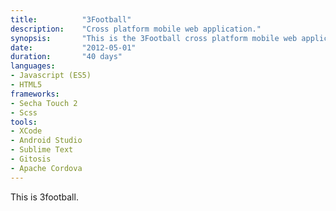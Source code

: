 ```yaml
---
title: 			"3Football"
description:	"Cross platform mobile web application."
synopsis:		"This is the 3Football cross platform mobile web application for Android and iOS."
date:			"2012-05-01"
duration:		"40 days"
languages: 		
- Javascript (ES5)
- HTML5
frameworks:
- Secha Touch 2
- Scss
tools:
- XCode
- Android Studio
- Sublime Text
- Gitosis
- Apache Cordova
---
```


This is 3football.